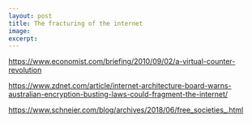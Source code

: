 ```yaml
---
layout: post
title: The fracturing of the internet
image: 
excerpt: 
---
```


https://www.economist.com/briefing/2010/09/02/a-virtual-counter-revolution

https://www.zdnet.com/article/internet-architecture-board-warns-australian-encryption-busting-laws-could-fragment-the-internet/

https://www.schneier.com/blog/archives/2018/06/free_societies_.html